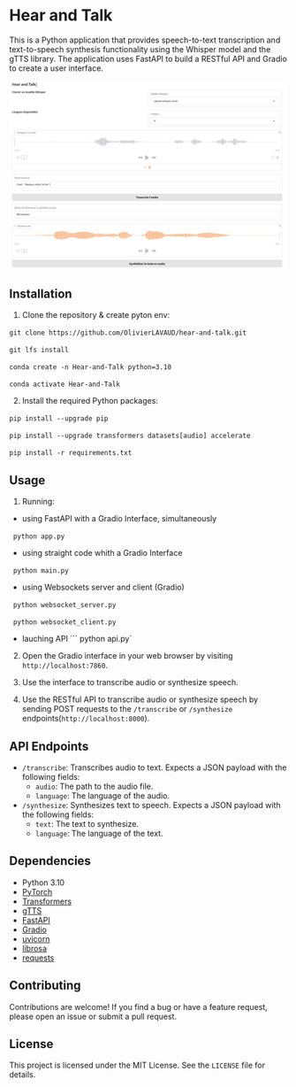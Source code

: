 # Hear and Talk

This is a Python application that provides speech-to-text transcription and text-to-speech synthesis functionality using the Whisper model and the gTTS library. The application uses FastAPI to build a RESTful API and Gradio to create a user interface.

![Hear and Talk interface](interface.png)

## Installation



1. Clone the repository & create pyton env:

```git clone https://github.com/OlivierLAVAUD/hear-and-talk.git```

```git lfs install```

```conda create -n Hear-and-Talk python=3.10```

```conda activate Hear-and-Talk```

2. Install the required Python packages: 

```pip install --upgrade pip```

```pip install --upgrade transformers datasets[audio] accelerate```

```pip install -r requirements.txt```


## Usage

1. Running:

- using FastAPI with a Gradio Interface, simultaneously

``` python app.py```

- using straight code whith a Gradio Interface

``` python main.py```

- using Websockets server and client (Gradio)

``` python websocket_server.py```

``` python websocket_client.py```

- lauching API
``` python api.py`

2. Open the Gradio interface in your web browser by visiting `http://localhost:7860`.

3. Use the interface to transcribe audio or synthesize speech.

4. Use the RESTful API to transcribe audio or synthesize speech by sending POST requests to the `/transcribe` or `/synthesize` endpoints(`http://localhost:8000`).

## API Endpoints

- `/transcribe`: Transcribes audio to text. Expects a JSON payload with the following fields:
  - `audio`: The path to the audio file.
  - `language`: The language of the audio.
- `/synthesize`: Synthesizes text to speech. Expects a JSON payload with the following fields:
  - `text`: The text to synthesize.
  - `language`: The language of the text.

## Dependencies

- Python 3.10
- [PyTorch](https://pytorch.org/get-started/locally/)
- [Transformers](https://huggingface.co/transformers/)
- [gTTS](https://pypi.org/project/gTTS/)
- [FastAPI](https://fastapi.tiangolo.com/)
- [Gradio](https://gradio.app/)
- [uvicorn](https://www.uvicorn.org/)
- [librosa](https://librosa.org/doc/main/index.html)
- [requests](https://docs.python-requests.org/en/master/)

## Contributing

Contributions are welcome! If you find a bug or have a feature request, please open an issue or submit a pull request.

## License

This project is licensed under the MIT License. See the `LICENSE` file for details.
